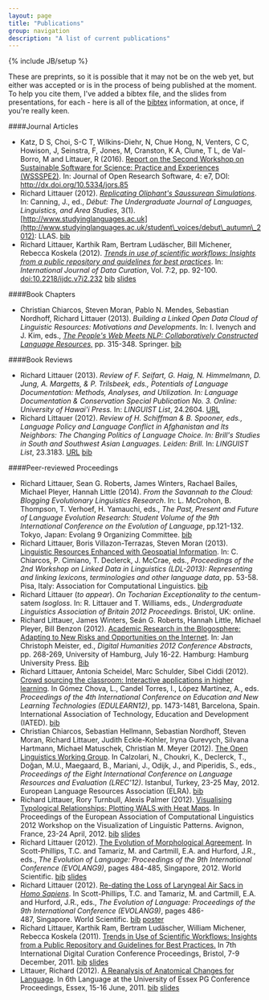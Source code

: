 ```yaml
---
layout: page
title: "Publications"
group: navigation
description: "A list of current publications"
---
```

{% include JB/setup %}

These are preprints, so it is possible that it may not be on the web yet, but either was accepted or is in the process of being published at the moment. To help you cite them, I've added a bibtex file, and the slides from presentations, for each - here is all of the [bibtex](http://www.burntfen.com/publications/bib/publications.bib) information, at once, if you're really keen.

####Journal Articles

 * Katz, D S, Choi, S-C T, Wilkins-Diehr, N, Chue Hong, N, Venters, C C, Howison, J, Seinstra, F, Jones, M, Cranston, K A, Clune, T L, de Val-Borro, M and Littauer, R (2016). [Report on the Second Workshop on Sustainable Software for Science: Practice and Experiences (WSSSPE2)](http://dx.doi.org/10.5334/jors.85). In: Journal of Open Research Software, 4: e7, DOI: http://dx.doi.org/10.5334/jors.85
 * Richard Littauer (2012). [_Replicating Oliphant's Saussurean Simulations_](http://www.rlittauer.com/publications/LittDebut.pdf). In: Canning, J., ed., _Début: The Undergraduate Journal of Languages, Linguistics, and Area Studies_, 3(1). [http://www.studyinglanguages.ac.uk](http://www.studyinglanguages.ac.uk/student\_voices/debut\_autumn\_2012): LLAS. [bib](http://www.burntfen.com/publications/bib/LittDebut.bib)  
 * Richard Littauer, Karthik Ram, Bertram Ludäscher, Bill Michener, Rebecca Koskela (2012). [_Trends in use of scientific workflows: Insights from a public repository and guidelines for best practices_](http://ijdc.net/index.php/ijdc/article/download/222/291). In: _International Journal of Data Curation_, Vol. 7:2, pp. 92-100. [doi:10.2218/ijdc.v7i2.232](http://ijdc.net/index.php/ijdc/article/view/222) [bib](http://www.burntfen.com/publications/bib/LittIJDC.bib) [slides](http://www.slideshare.net/RichLitt/trends-in-use-of-scientific-workflows-insights-from-a-public-repository-and-recommendations-for-best-practices)  

####Book Chapters

 * Christian Chiarcos, Steven Moran, Pablo N. Mendes, Sebastian Nordhoff, Richard Littauer (2013). _Building a Linked Open Data Cloud of Linguistic Resources: Motivations and Developments_. In: I. Ivenych and J. Kim, eds., [_The People's Web Meets NLP: Collaboratively Constructed Language Resources,_](https://www.springer.com/education+%26+language/linguistics/book/978-3-642-35084-9) pp. 315-348. Springer. [bib](http://www.burntfen.com/publications/bib/ChiarcosLOD.bib)  

####Book Reviews

 * Richard Littauer (2013). _Review of F. Seifart, G. Haig, N. Himmelmann, D. Jung, A. Margetts, & P. Trilsbeek, eds., Potentials of Language Documentation: Methods, Analyses, and Utilization. In: Language Documentation & Conservation Special Publication No. 3. Online: University of Hawai'i Press._ In: _LINGUIST List_, 24.2604. [URL](http://linguistlist.org/pubs/reviews/get-review.cfm?SubID=12670360)  
 * Richard Littauer (2012). _Review of H. Schiffman & B. Spooner, eds., Language Policy and Language Conflict in Afghanistan and Its Neighbors: The Changing Politics of Language Choice. In: Brill's Studies in South and Southwest Asian Languages. Leiden: Brill._ In: _LINGUIST List_, 23.3183. [URL](http://linguistlist.org/pubs/reviews/get-review.cfm?SubID=4553348) [bib](http://www.burntfen.com/publications/bib/LittLinguist.bib)  


####Peer-reviewed Proceedings

 * Richard Littauer, Sean G. Roberts, James Winters, Rachael Bailes, Michael Pleyer, Hannah Little (2014). *From the Savannah to the Cloud: Blogging Evolutionary Linguistics Research*. In: L. McCrohon, B. Thompson, T. Verhoef, H. Yamauchi, eds., *The Past, Present and Future of Language Evolution Research: Student Volume of the 9th International Conference on the Evolution of Language*, pp.121-132. Tokyo, Japan: Evolang 9 Organizing Committee. [bib](http://www.burntfen.com/publications/bib/LittEvoC.bib)  
 * Richard Littauer, Boris Villazon-Terrazas, Steven Moran (2013). [Linguistic Resources Enhanced with Geospatial Information](http://www.aclweb.org/anthology/W13-5508). In: C. Chiarcos, P. Cimiano, T. Declerck, J. McCrae, eds., *Proceedings of the 2nd Workshop on Linked Data in Linguistics (LDL-2013): Representing and linking lexicons, terminologies and other language data*, pp. 53-58. Pisa, Italy: Association for Computational Linguistics. [bib](http://www.burntfen.com/publications/bib/LittLDL.bib)  
 * Richard Littauer (*to appear*). *On Tocharian Exceptionality to the* centum-satem *Isogloss*. In: R. Littauer and T. Williams, eds., *Undergraduate Linguistics Association of Britain 2012 Proceedings*. Bristol, UK: online.  
 * Richard Littauer, James Winters, Seán G. Roberts, Hannah Little, Michael Pleyer, Bill Benzon (2012). [Academic Research in the Blogosphere: Adapting to New Risks and Opportunities on the Internet](http://www.rlittauer.com/publications/LittDH.pdf). In: Jan Christoph Meister, ed., _Digital Humanities 2012 Conference Abstracts_, pp. 268-269, University of Hamburg, July 16-22. Hamburg: Hamburg University Press. [Bib](http://www.burntfen.com/publications/LittDH.bib)  
 * Richard Littauer, Antonia Scheidel, Marc Schulder, Sibel Ciddi (2012). [Crowd sourcing the classroom: Interactive applications in higher learning](http://www.burntfen.net/publications/LittEdulearn.pdf). In Gómez Chova, L., Candel Torres, I., López Martínez, A., eds. _Proceedings of the 4th International Conference on Education and New Learning Technologies (EDULEARN12)_, pp. 1473-1481, Barcelona, Spain. International Association of Technology, Education and Development (IATED). [bib](http://www.burntfen.com/publications/bib/LittEdulearn.bib)  
 * Christian Chiarcos, Sebastian Hellmann, Sebastian Nordhoff, Steven Moran, Richard Littauer, Judith Eckle-Kohler, Iryna Gurevych, Silvana Hartmann, Michael Matuschek, Christian M. Meyer (2012). [The Open Linguistics Working Group](http://www.burntfen.net/publications/OKFLREC.pdf). In Calzolari, N., Choukri, K., Declerck, T., Doğan, M.U., Maegaard, B., Mariani, J., Odijk, J., and Piperidis, S., eds., _Proceedings of the Eight International Conference on Language Resources and Evaluation (LREC'12)_. Istanbul, Turkey, 23-25 May, 2012. European Language Resources Association (ELRA). [bib](http://www.burntfen.com/publications/bib/OKFLREC.bib)  
 * Richard Littauer, Rory Turnbull, Alexis Palmer (2012). [Visualising Typological Relationships: Plotting WALS with Heat Maps](http://www.burntfen.net/publications/LittEACL.pdf). In Proceedings of the European Association of Computational Linguistics 2012 Workshop on the Visualization of Linguistic Patterns. Avignon, France, 23-24 April, 2012. [bib](http://www.burntfen.com/publications/bib/LittEACL.bib) [slides](http://www.slideshare.net/RichLitt/visualising-typological-relationships-plotting-wals-with-heat-maps)
 * Richard Littauer (2012). <a href="http://www.burntfen.net/merecat/wp-content/uploads/2012/01/The-Evolution-of-Morphological-Agreement.pdf">The Evolution of Morphological Agreement</a>. In Scott-Phillips, T.C. and Tamariz, M. and Cartmill, E.A. and Hurford, J.R., eds., _The Evolution of Language: Proceedings of the 9th International Conference (EVOLANG9)_, pages 484-485, Singapore, 2012. World Scientific. [bib](http://www.burntfen.com/publications/bib/LittEvoa.bib) [slides](http://www.slideshare.net/RichLitt/the-evolution-of-morphological-agreement)   
 * Richard Littauer (2012). <a href="http://www.burntfen.net/merecat/wp-content/uploads/2012/01/Re-dating-the-Loss-of-Laryngeal-Air-Sacs-in-Homo-Sapiens.pdf">Re-dating the Loss of Laryngeal Air Sacs in <em>Homo Sapiens</em></a>. In Scott-Phillips, T.C. and Tamariz, M. and Cartmill, E.A. and Hurford, J.R., eds., _The Evolution of Language: Proceedings of the 9th International Conference (EVOLANG9)_, pages 486-487, Singapore. World Scientific. [bib](http://www.burntfen.com/publications/bib/LittEvob.bib) [poster](http://www.burntfen.net/merecat/wp-content/uploads/2012/01/Re-dating-the-Loss-of-Laryngeal-Air-Sacs-in-Homo-Sapiens.pdf)   
 * Richard Littauer, Karthik Ram, Bertram Ludäscher, William Michener, Rebecca Koskela (2011). <a href="http://www.burntfen.net/merecat/wp-content/uploads/2012/01/Trends-in-Use-of-Scientific-Workflows-Insights-from-a-Public-Repository-and-Recommendations-for-Best-Practices.pdf">Trends in Use of Scientific Workflows: Insights from a Public Repository and Guidelines for Best Practices.</a> In 7th International Digital Curation Conference Proceedings, Bristol, 7-9 December, 2011. [bib](http://www.burntfen.com/publications/bib/LittIDCC.bib) [slides](http://www.slideshare.net/RichLitt/trends-in-use-of-scientific-workflows-insights-from-a-public-repository-and-recommendations-for-best-practices)   
 * Littauer, Richard (2012). <a href="http://www.burntfen.net/merecat/wp-content/uploads/2012/01/A-Reanalysis-of-Anatomical-Changes-for-Language-Re-Dating-the-Loss-of-Laryngeal-Air-Sacs-in-Homo-sapiens.pdf">A Reanalysis of Anatomical Changes for Language</a>. In 6th Language at the University of Essex PG Conference Proceedings, Essex, 15-16 June, 2011. [bib](http://www.burntfen.com/publications/bib/LittEssex.bib) [slides](http://www.slideshare.net/RichLitt/a-reanalysis-of-anatomical-changes-for-language)  
